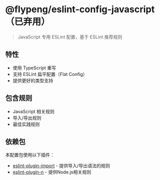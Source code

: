 # @flypeng/eslint-config-javascript（已弃用）

> JavaScript 专用 ESLint 配置，基于 ESLint 推荐规则

## 特性

- 使用 TypeScript 重写
- 支持 ESLint 扁平配置（Flat Config）
- 提供更好的类型支持

## 包含规则

- JavaScript 相关规则
- 导入/导出规则
- 最佳实践规则

## 依赖包

本配置包使用以下插件：

- [eslint-plugin-import](https://github.com/import-js/eslint-plugin-import) - 提供导入/导出语法的规则
- [eslint-plugin-n](https://github.com/eslint-community/eslint-plugin-n) - 提供Node.js相关规则
